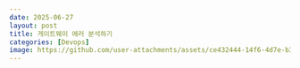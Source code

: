 ```yaml
---
date: 2025-06-27
layout: post
title: 게이트웨이 에러 분석하기
categories: [Devops]
image: https://github.com/user-attachments/assets/ce432444-14f6-4d7e-b3aa-fe89cffd81c1
---
```



